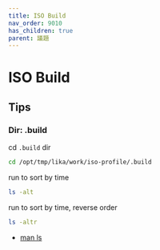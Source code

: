 ```yaml
---
title: ISO Build
nav_order: 9010
has_children: true
parent: 議題
---
```



# ISO Build




## Tips


### Dir: .build

cd `.build` dir

``` sh
cd /opt/tmp/lika/work/iso-profile/.build
```

run to sort by time

``` sh
ls -alt
```

run to sort by time, reverse order

``` sh
ls -altr
```


* [man ls](https://manpages.debian.org/stable/coreutils/ls.1.en.html)
